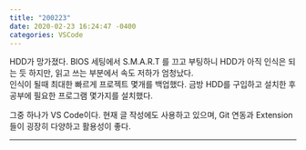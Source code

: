 ```yaml
---
title: "200223"
date: 2020-02-23 16:24:47 -0400
categories: VSCode
---
```


HDD가 망가졌다. BIOS 세팅에서 S.M.A.R.T 를 끄고 부팅하니 HDD가 아직 인식은 되는 듯 하지만, 읽고 쓰는 부분에서 속도 저하가 엄청났다.  
인식이 될때 최대한 빠르게 프로젝트 몇개를 백업했다. 금방 HDD를 구입하고 설치한 후 공부에 필요한 프로그램 몇가지를 설치했다.

그중 하나가 VS Code이다. 현재 글 작성에도 사용하고 있으며, Git 연동과 Extension들이 굉장히 다양하고 활용성이 좋다.

---
